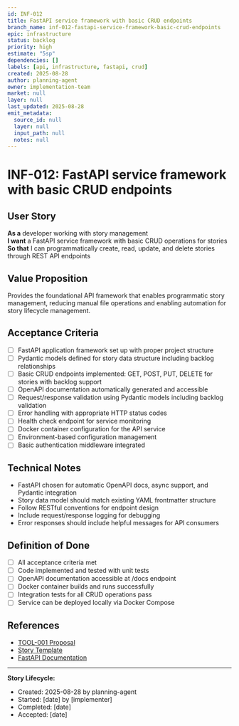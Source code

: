 ```yaml
---
id: INF-012
title: FastAPI service framework with basic CRUD endpoints
branch_name: inf-012-fastapi-service-framework-basic-crud-endpoints
epic: infrastructure
status: backlog
priority: high
estimate: "5sp"
dependencies: []
labels: [api, infrastructure, fastapi, crud]
created: 2025-08-28
author: planning-agent
owner: implementation-team
market: null
layer: null
last_updated: 2025-08-28
emit_metadata:
  source_id: null
  layer: null
  input_path: null
  notes: null
---
```


# INF-012: FastAPI service framework with basic CRUD endpoints

## User Story
**As a** developer working with story management  
**I want** a FastAPI service framework with basic CRUD operations for stories  
**So that** I can programmatically create, read, update, and delete stories through REST API endpoints

## Value Proposition
Provides the foundational API framework that enables programmatic story management, reducing manual file operations and enabling automation for story lifecycle management.

## Acceptance Criteria
- [ ] FastAPI application framework set up with proper project structure
- [ ] Pydantic models defined for story data structure including backlog relationships
- [ ] Basic CRUD endpoints implemented: GET, POST, PUT, DELETE for stories with backlog support
- [ ] OpenAPI documentation automatically generated and accessible
- [ ] Request/response validation using Pydantic models including backlog validation
- [ ] Error handling with appropriate HTTP status codes
- [ ] Health check endpoint for service monitoring
- [ ] Docker container configuration for the API service
- [ ] Environment-based configuration management
- [ ] Basic authentication middleware integrated

## Technical Notes
- FastAPI chosen for automatic OpenAPI docs, async support, and Pydantic integration
- Story data model should match existing YAML frontmatter structure
- Follow RESTful conventions for endpoint design
- Include request/response logging for debugging
- Error responses should include helpful messages for API consumers

## Definition of Done
- [ ] All acceptance criteria met
- [ ] Code implemented and tested with unit tests
- [ ] OpenAPI documentation accessible at /docs endpoint
- [ ] Docker container builds and runs successfully
- [ ] Integration tests for all CRUD operations pass
- [ ] Service can be deployed locally via Docker Compose

## References
- [TOOL-001 Proposal](../../proposals/TOOL-001-dockerized-story-workflow-api.md)
- [Story Template](../../templates/story_template.md)
- [FastAPI Documentation](https://fastapi.tiangolo.com/)

---
**Story Lifecycle:**
- Created: 2025-08-28 by planning-agent
- Started: [date] by [implementer]  
- Completed: [date]
- Accepted: [date]